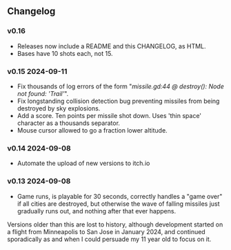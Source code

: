 ## Changelog

### v0.16

* Releases now include a README and this CHANGELOG, as HTML.
* Bases have 10 shots each, not 15.

### v0.15 2024-09-11

* Fix thousands of log errors of the form "*missile.gd:44 @ destroy(): Node not found: 'Trail'*".
* Fix longstanding collision detection bug preventing missiles from being destroyed by sky
  explosions.
* Add a score. Ten points per missile shot down. Uses 'thin space' character as a thousands
  separator.
* Mouse cursor allowed to go a fraction lower altitude.

### v0.14 2024-09-08

* Automate the upload of new versions to itch.io

### v0.13 2024-09-08

* Game runs, is playable for 30 seconds, correctly handles a "game over" if all
  cities are destroyed, but otherwise the wave of falling missiles just
  gradually runs out, and nothing after that ever happens.

Versions older than this are lost to history, although development started on a flight from
Minneapolis to San Jose in January 2024, and continued sporadically as and when I could persuade my
11 year old to focus on it.

